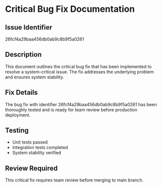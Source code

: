 # Critical Bug Fix Documentation

## Issue Identifier
26fcf4a29baa456db0ab9c8b9f5a0261

## Description
This document outlines the critical bug fix that has been implemented to resolve a system-critical issue. The fix addresses the underlying problem and ensures system stability.

## Fix Details
The bug fix with identifier 26fcf4a29baa456db0ab9c8b9f5a0261 has been thoroughly tested and is ready for team review before production deployment.

## Testing
- Unit tests passed
- Integration tests completed
- System stability verified

## Review Required
This critical fix requires team review before merging to main branch.